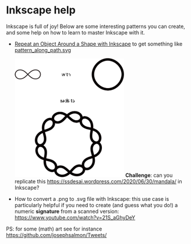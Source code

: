 # Inkscape help

Inkscape is full of joy!
Below are some interesting patterns you can create, and some help on how to learn to master Inkscape with it.

- [Repeat an Object Around a Shape with Inkscape](https://www.youtube.com/watch?v=3jve45Z60iU)
to get something like
[pattern_along_path.svg](images/pattern_along_path.svg) <p float="left"> <img src="images/pattern_along_path.svg?sanitize=true" width="300">
**Challenge**: can you replicate this https://ssdesai.wordpress.com/2020/06/30/mandala/ in Inkscape?

- How to convert a .png to .svg  file with Inkscape:
this use case is particularly helpful if you need to create (and guess what you do!) a numeric **signature** from a scanned version:
https://www.youtube.com/watch?v=21S_aGhyDeY


PS: for some (math) art see for instance https://github.com/josephsalmon/Tweets/